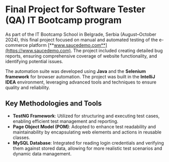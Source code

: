 # Final Project for Software Tester (QA) IT Bootcamp program

As part of the IT Bootcamp School in Belgrade, Serbia (August–October 2024), this final project focused on manual and automated testing of the e-commerce platform [**www.saucedemo.com**](https://www.saucedemo.com). The project included creating detailed bug reports, ensuring comprehensive coverage of website functionality, and identifying potential issues.

The automation suite was developed using **Java** and the **Selenium framework** for browser automation. The project was built in the **IntelliJ IDEA** environment, leveraging advanced tools and techniques to ensure quality and reliability.

## Key Methodologies and Tools

- **TestNG Framework**: Utilized for structuring and executing test cases, enabling efficient test management and reporting.
- **Page Object Model (POM)**: Adopted to enhance test readability and maintainability by encapsulating web elements and actions in reusable classes.
- **MySQL Database**: Integrated for reading login credentials and verifying them against stored data, allowing for more realistic test scenarios and dynamic data management.
